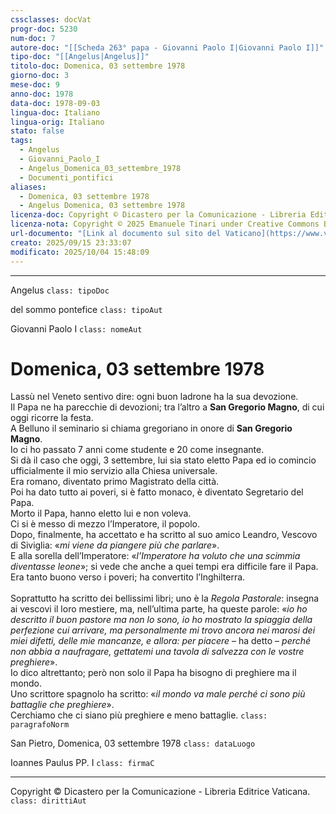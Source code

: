 ```yaml
---
cssclasses: docVat
progr-doc: 5230
num-doc: 7
autore-doc: "[[Scheda 263° papa - Giovanni Paolo I|Giovanni Paolo I]]"
tipo-doc: "[[Angelus|Angelus]]"
titolo-doc: Domenica, 03 settembre 1978
giorno-doc: 3
mese-doc: 9
anno-doc: 1978
data-doc: 1978-09-03
lingua-doc: Italiano
lingua-orig: Italiano
stato: false
tags:
  - Angelus
  - Giovanni_Paolo_I
  - Angelus_Domenica_03_settembre_1978
  - Documenti_pontifici
aliases:
  - Domenica, 03 settembre 1978
  - Angelus Domenica, 03 settembre 1978
licenza-doc: Copyright © Dicastero per la Comunicazione - Libreria Editrice Vaticana
licenza-nota: Copyright © 2025 Emanuele Tinari under Creative Commons BY-NC-SA 4.0 https://creativecommons.org/licenses/by-nc-sa/4.0/
url-documento: "[Link al documento sul sito del Vaticano](https://www.vatican.va/content/john-paul-i/it/angelus/documents/hf_jp-i_ang_03091978.html)"
creato: 2025/09/15 23:33:07
modificato: 2025/10/04 15:48:09
---
```



***


Angelus `class: tipoDoc`


del sommo pontefice `class: tipoAut`


Giovanni Paolo I `class: nomeAut`


# Domenica, 03 settembre 1978


Lassù nel Veneto sentivo dire: ogni buon ladrone ha la sua devozione.<br>Il Papa ne ha parecchie di devozioni; tra l’altro a **San Gregorio Magno**, di cui oggi ricorre la festa.<br>A Belluno il seminario si chiama gregoriano in onore di **San Gregorio Magno**.<br>Io ci ho passato 7 anni come studente e 20 come insegnante.<br>Si dà il caso che oggi, 3 settembre, lui sia stato eletto Papa ed io comincio ufficialmente il mio servizio alla Chiesa universale.<br>Era romano, diventato primo Magistrato della città.<br>Poi ha dato tutto ai poveri, si è fatto monaco, è diventato Segretario del Papa.<br>Morto il Papa, hanno eletto lui e non voleva.<br>Ci si è messo di mezzo l’Imperatore, il popolo.<br>Dopo, finalmente, ha accettato e ha scritto al suo amico Leandro, Vescovo di Siviglia: «*mi viene da piangere più che parlare*».<br>E alla sorella dell’Imperatore: «*l’Imperatore ha voluto che una scimmia diventasse leone*»; si vede che anche a quei tempi era difficile fare il Papa.<br>Era tanto buono verso i poveri; ha convertito l’Inghilterra.<br><br>Soprattutto ha scritto dei bellissimi libri; uno è la *Regola Pastorale*: insegna ai vescovi il loro mestiere, ma, nell’ultima parte, ha queste parole: «*io ho descritto il buon pastore ma non lo sono, io ho mostrato la spiaggia della perfezione cui arrivare, ma personalmente mi trovo ancora nei marosi dei miei difetti, delle mie mancanze, e allora: per piacere* – ha detto – *perché non abbia a naufragare, gettatemi una tavola di salvezza con le vostre preghiere*».<br>Io dico altrettanto; però non solo il Papa ha bisogno di preghiere ma il mondo.<br>Uno scrittore spagnolo ha scritto: «*il mondo va male perché ci sono più battaglie che preghiere*».<br>Cerchiamo che ci siano più preghiere e meno battaglie. `class: paragrafoNorm`


San Pietro, Domenica, 03 settembre 1978 `class: dataLuogo`


Ioannes Paulus PP. I `class: firmaC`


***


Copyright © Dicastero per la Comunicazione - Libreria Editrice Vaticana. `class: dirittiAut`


